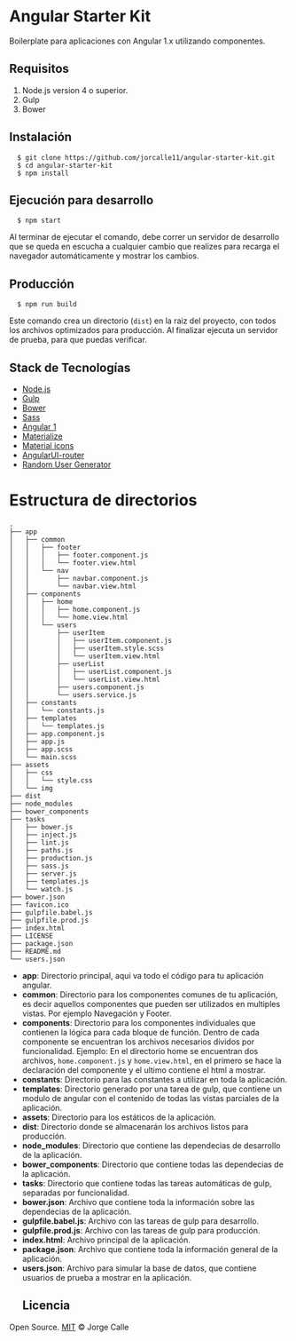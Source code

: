 # Angular Starter Kit

Boilerplate para aplicaciones con Angular 1.x utilizando componentes.

## Requisitos
  1. Node.js version 4 o superior.
  2. Gulp
  3. Bower

## Instalación
```shell
  $ git clone https://github.com/jorcalle11/angular-starter-kit.git
  $ cd angular-starter-kit
  $ npm install
```
## Ejecución para desarrollo 
```shell
  $ npm start
```
Al terminar de ejecutar el comando, debe correr un servidor de desarrollo que se queda en escucha a cualquier cambio que realizes para recarga el navegador automáticamente y mostrar los cambios.

## Producción 
```shell
  $ npm run build
```
Este comando crea un directorio (```dist```) en la raiz del proyecto, con todos los archivos optimizados para producción. Al finalizar ejecuta un servidor de prueba, para que puedas verificar. 

## Stack de Tecnologías
* [Node.js](https://nodejs.org)
* [Gulp](http://gulpjs.com/)
* [Bower](https://bower.io/)
* [Sass](http://sass-lang.com/)
* [Angular 1](https://angularjs.org/)
* [Materialize](http://materializecss.com/)
* [Material icons](https://design.google.com/icons/)
* [AngularUI-router](https://ui-router.github.io/)
* [Random User Generator](https://randomuser.me/)

# Estructura de directorios

```
.
├── app 
│   ├── common
│   │   ├── footer
│   │   │   ├── footer.component.js
│   │   │   └── footer.view.html
│   │   └── nav
│   │       ├── navbar.component.js
│   │       └── navbar.view.html
│   ├── components
│   │   ├── home
│   │   │   ├── home.component.js
│   │   │   └── home.view.html
│   │   └── users
│   │       ├── userItem
│   │       │   ├── userItem.component.js
│   │       │   ├── userItem.style.scss
│   │       │   └── userItem.view.html
│   │       ├── userList
│   │       │   ├── userList.component.js
│   │       │   └── userList.view.html
│   │       ├── users.component.js
│   │       └── users.service.js
│   ├── constants
│   │   └── constants.js
│   ├── templates 
│   │   └── templates.js
│   ├── app.component.js
│   ├── app.js
│   ├── app.scss
│   └── main.scss
├── assets
│   ├── css
│   │   └── style.css
│   └── img
├── dist
├── node_modules
├── bower_components
├── tasks
│   ├── bower.js
│   ├── inject.js
│   ├── lint.js
│   ├── paths.js
│   ├── production.js
│   ├── sass.js
│   ├── server.js
│   ├── templates.js
│   └── watch.js
├── bower.json
├── favicon.ico
├── gulpfile.babel.js
├── gulpfile.prod.js
├── index.html
├── LICENSE
├── package.json
├── README.md
└── users.json
```

* **app**: Directorio principal, aqui va todo el código para tu aplicación angular.
* **common**: Directorio para los componentes comunes de tu aplicación, es decir aquellos componentes que pueden ser utilizados en multiples vistas. Por ejemplo Navegación y Footer.
* **components**: Directorio para los componentes individuales que contienen la lógica para cada bloque de función. Dentro de cada componente se encuentran los archivos necesarios dividos por funcionalidad. Ejemplo: En el directorio home se encuentran dos archivos, ```home.component.js``` y ```home.view.html```, en el primero se hace la declaración del componente y el ultimo contiene el html a mostrar.
* **constants**: Directorio para las constantes a utilizar en toda la aplicación. 
* **templates**: Directorio generado por una tarea de gulp, que contiene un modulo de angular con el contenido de todas las vistas parciales de la aplicación.
* **assets**: Directorio para los estáticos de la aplicación.
* **dist**: Directorio donde se almacenarán los archivos listos para producción.
* **node_modules**: Directorio que contiene las dependecias de desarrollo de la aplicación.
* **bower_components**: Directorio que contiene todas las dependecias de la aplicación.
* **tasks**: Directorio que contiene todas las tareas automáticas de gulp, separadas por funcionalidad.
* **bower.json**: Archivo que contiene toda la información sobre las dependecias de la aplicación.
* **gulpfile.babel.js**: Archivo con las tareas de gulp para desarrollo.
* **gulpfile.prod.js**: Archivo con las tareas de gulp para producción.
* **index.html**: Archivo principal de la aplicación.
* **package.json**: Archivo que contiene toda la información general de la aplicación.
* **users.json**: Archivo para simular la base de datos, que contiene usuarios de prueba a mostrar en la aplicación.
  ## Licencia

Open Source. [MIT](LICENSE) &copy; Jorge Calle
